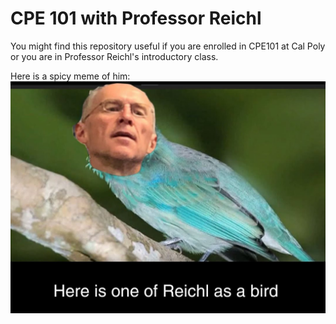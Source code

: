 # CPE 101 with Professor Reichl

You might find this repository useful if you are enrolled in CPE101 at Cal Poly or you are in Professor Reichl's introductory class.

Here is a spicy meme of him:
![meme](reichlMeme.jpg)
